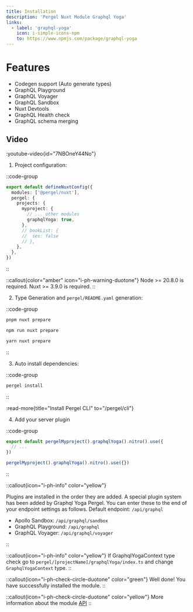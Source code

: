 ```yaml
---
title: Installation
description: 'Pergel Nuxt Module Graphql Yoga'
links:
  - label: 'graphql-yoga'
    icon: i-simple-icons-npm
    to: https://www.npmjs.com/package/graphql-yoga
---
```


# Features

- Codegen support (Auto generate types)
- GraphQL Playground
- GraphQL Voyager
- GraphQL Sandbox
- Nuxt Devtools
- GraphQL Health check
- GraphQL schema merging

## Video
:youtube-video{id="7NBOneY44No"}

1. Project configuration:

::code-group
```ts [nuxt.config.ts]
export default defineNuxtConfig({
  modules: ['@pergel/nuxt'],
  pergel: {
    projects: {
      myproject: {
        // ... other modules
        graphqlYoga: true, 
      },
      // bookList: {
      //  ses: false
      // },
    },
  },
})
```
::

::callout{color="amber" icon="i-ph-warning-duotone"}
Node >= 20.8.0 is required.
Nuxt >= 3.9.0 is required.
::


2. Type Generation and `pergel/README.yaml` generation:

::code-group
```sh [pnpm]
pnpm nuxt prepare
```
```sh [npm]
npm run nuxt prepare
```
```sh [yarn]
yarn nuxt prepare
```
::

3. Auto install dependencies:

::code-group
```sh [terminal]
pergel install
```
::

:read-more{title="Install Pergel CLI" to="/pergel/cli"}

4. Add your server plugin

::code-group
```ts [server/plugins/graphqlv1.ts]
export default pergelMyproject().graphqlYoga().nitro().use({
  // ...
})
```

```ts [composables]
pergelMyproject().graphqlYoga().nitro().use({})
```
::

::callout{icon="i-ph-info" color="yellow"}

Plugins are installed in the order they are added. 
A special plugin system has been added by Graphql Yoga Pergel. You can enter these to the end of your endpoint settings as follows.
Default endpoint: `/api/graphql`

- Apollo Sandbox: `/api/graphql/sandbox` 
- GraphQL Playground: `/api/graphql`
- GraphQL Voyager: `/api/graphql/voyager`

::


::callout{icon="i-ph-info" color="yellow"}
If GraphqlYogaContext type check go to `pergel/[projectName]/graphqlYoga/index.ts` and change `GraphqlYogaContext` type.
::



::callout{icon="i-ph-check-circle-duotone" color="green"}
Well done! You have successfully installed the module.
::

::callout{icon="i-ph-check-circle-duotone" color="yellow"}
 More information about the module [API](./2.api.md)
::

